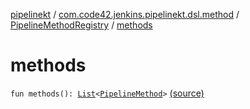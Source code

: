 [pipelinekt](../../index.md) / [com.code42.jenkins.pipelinekt.dsl.method](../index.md) / [PipelineMethodRegistry](index.md) / [methods](./methods.md)

# methods

`fun methods(): `[`List`](https://kotlinlang.org/api/latest/jvm/stdlib/kotlin.collections/-list/index.html)`<`[`PipelineMethod`](../../com.code42.jenkins.pipelinekt.core.method/-pipeline-method/index.md)`>` [(source)](https://github.com/code42/pipelinekt/tree/master/dsl/src/main/kotlin/com/code42/jenkins/pipelinekt/dsl/method/PipelineMethodRegistry.kt#L20)